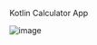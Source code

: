 Kotlin Calculator App

![image](https://user-images.githubusercontent.com/66213277/215083845-9a079f3a-1c7f-48fd-b607-3b3963beee2a.png)

